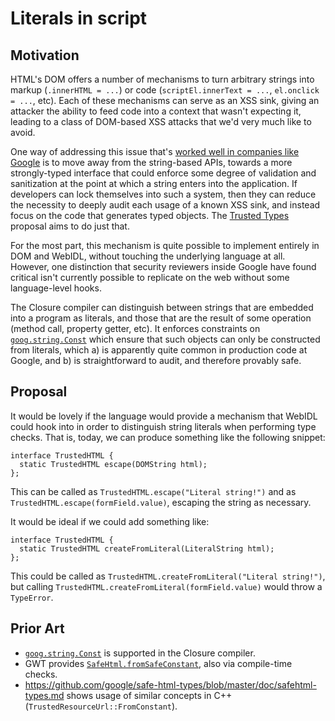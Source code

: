 # Literals in script

## Motivation

HTML's DOM offers a number of mechanisms to turn arbitrary strings into markup (`.innerHTML = ...`) or code
(`scriptEl.innerText = ...`, `el.onclick = ...`, etc). Each of these mechanisms can serve as an XSS sink,
giving an attacker the ability to feed code into a context that wasn't expecting it, leading to a class of
DOM-based XSS attacks that we'd very much like to avoid.

One way of addressing this issue that's [worked well in companies like
Google](https://research.google.com/pubs/pub42934.html) is to move away from the string-based APIs, towards
a more strongly-typed interface that could enforce some degree of validation and sanitization at the point
at which a string enters into the application. If developers can lock themselves into such a system, then
they can reduce the necessity to deeply audit each usage of a known XSS sink, and instead focus on the code
that generates typed objects. The [Trusted Types](https://github.com/mikewest/trusted-types) proposal aims
to do just that.

For the most part, this mechanism is quite possible to implement entirely in DOM and WebIDL, without
touching the underlying language at all. However, one distinction that security reviewers inside Google
have found critical isn't currently possible to replicate on the web without some language-level hooks.

The Closure compiler can distinguish between strings that are embedded into a program as literals, and
those that are the result of some operation (method call, property getter, etc). It enforces constraints
on [`goog.string.Const`](https://google.github.io/closure-library/api/goog.string.Const.html) which ensure
that such objects can only be constructed from literals, which a) is apparently quite common in production
code at Google, and b) is straightforward to audit, and therefore provably safe.

## Proposal

It would be lovely if the language would provide a mechanism that WebIDL could hook into in order to
distinguish string literals when performing type checks. That is, today, we can produce something like
the following snippet:

```
interface TrustedHTML {
  static TrustedHTML escape(DOMString html);
};
```

This can be called as `TrustedHTML.escape("Literal string!")` and as
`TrustedHTML.escape(formField.value)`, escaping the string as necessary.

It would be ideal if we could add something like:

```
interface TrustedHTML {
  static TrustedHTML createFromLiteral(LiteralString html);
};
```

This could be called as `TrustedHTML.createFromLiteral("Literal string!")`, but calling
`TrustedHTML.createFromLiteral(formField.value)` would throw a `TypeError`.

## Prior Art

*   [`goog.string.Const`](https://google.github.io/closure-library/api/goog.string.Const.html) is
    supported in the Closure compiler.
*   GWT provides [`SafeHtml.fromSafeConstant`](http://www.gwtproject.org/javadoc/latest/com/google/gwt/safehtml/shared/SafeHtmlUtils.html#fromSafeConstant-java.lang.String-), also via compile-time checks.
*   https://github.com/google/safe-html-types/blob/master/doc/safehtml-types.md shows usage of similar
    concepts in C++ (`TrustedResourceUrl::FromConstant`).
